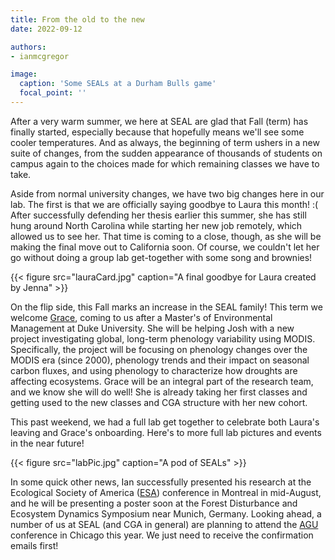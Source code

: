 ```yaml
---
title: From the old to the new
date: 2022-09-12

authors:
- ianmcgregor

image:
  caption: 'Some SEALs at a Durham Bulls game'
  focal_point: ''
---
```


After a very warm summer, we here at SEAL are glad that Fall (term) has finally started, especially because that hopefully means we'll see some cooler temperatures. And as always, the beginning of term ushers in a new suite of changes, from the sudden appearance of thousands of students on campus again to the choices made for which remaining classes we have to take.

Aside from normal university changes, we have two big changes here in our lab. The first is that we are officially saying goodbye to Laura this month! :( After successfully defending her thesis earlier this summer, she has still hung around North Carolina while starting her new job remotely, which allowed us to see her. That time is coming to a close, though, as she will be making the final move out to California soon. Of course, we couldn't let her go without doing a group lab get-together with some song and brownies!

{{< figure src="lauraCard.jpg" caption="A final goodbye for Laura created by Jenna" >}}

On the flip side, this Fall marks an increase in the SEAL family! This term we welcome [Grace](https://ncsu-seal.netlify.app/authors/gracechoi/), coming to us after a Master's of Environmental Management at Duke University. She will be helping Josh with a new project investigating global, long-term phenology variability using MODIS. Specifically, the project will be focusing on phenology changes over the MODIS era (since 2000), phenology trends and their impact on seasonal carbon fluxes, and using phenology to characterize how droughts are affecting ecosystems. Grace will be an integral part of the research team, and we know she will do well! She is already taking her first classes and getting used to the new classes and CGA structure with her new cohort.

This past weekend, we had a full lab get together to celebrate both Laura's leaving and Grace's onboarding. Here's to more full lab pictures and events in the near future!

{{< figure src="labPic.jpg" caption="A pod of SEALs" >}}

In some quick other news, Ian successfully presented his research at the Ecological Society of America ([ESA](https://www.esa.org/)) conference in Montreal in mid-August, and he will be presenting a poster soon at the Forest Disturbance and Ecosystem Dynamics Symposium near Munich, Germany. Looking ahead, a number of us at SEAL (and CGA in general) are planning to attend the [AGU](https://www.agu.org/Fall-Meeting/Pages/Present/Abstracts) conference in Chicago this year. We just need to receive the confirmation emails first!
